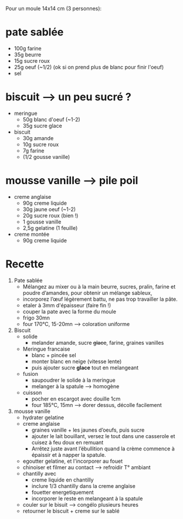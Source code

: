 Pour un moule 14x14 cm (3 personnes):

# pate sablée
- 100g farine
- 35g beurre
- 15g sucre roux
- 25g oeuf (~1/2) (ok si on prend plus de blanc pour finir l'oeuf)
- sel

# biscuit --> un peu sucré ?
- meringue
    - 50g blanc d'oeuf (~1-2)
    - 35g sucre glace
- biscuit
    - 30g amande
    - 10g sucre roux
    - 7g farine
    - (1/2 gousse vanille)

# mousse vanille --> pile poil
- creme anglaise
    - 90g creme liquide
    - 30g jaune oeuf (~1-2)
    - 20g sucre roux (bien !)
    - 1 gousse vanille
    - 2,5g gelatine (1 feuille)
- creme montée
    - 90g creme liquide

# Recette
1. Pate sablée
    - Mélangez au mixer ou à la main beurre, sucres, pralin, farine et poudre d’amandes, pour obtenir un  mélange sableux, 
    - incorporez l’œuf légèrement battu, ne pas trop travailler la pâte.  
    - etaler à 3mm d'épaisseur (faire fin !)
    - couper la pate avec la forme du moule
    - frigo 30mn
    - four 170°C, 15-20mn --> coloration uniforme
2. Biscuit
    - solide
        - melander amande, sucre ~~glace~~, farine, graines vanilles
    - Meringue francaise
        - blanc + pincée sel
        - monter blanc en neige (vitesse lente)
        - puis ajouter sucre **glace** tout en melangeant
    - fusion
        - saupoudrer le solide à la meringue
        - melanger à la spatule --> homogène
    - cuisson
        - pocher en escargot avec douille 1cm
        - four 185°C, 15mn --> dorer dessus, décolle facilement 
3. mousse vanille
    - hydrater gelatine
    - creme anglaise
        - graines vanille + les jaunes d’oeufs, puis sucre
        - ajouter le lait bouillant, versez le tout dans une casserole et cuisez à feu doux en remuant
        - Arrêtez juste avant l’ébullition quand la crème commence à épaissir et à napper la spatule.
    - egoutter gelatine, et l'incorporer au fouet
    - chinoiser et filmer au contact --> refroidir T° ambiant
    - chantilly avec
        - creme liquide en chantilly
        - inclure 1/3 chantilly dans la creme anglaise
        - fouetter energetiquement
        - incorporer le reste en melangeant à la spatule
    - couler sur le bisuit --> congélo plusieurs heures
    - retourner le biscuit + creme sur le sablé
